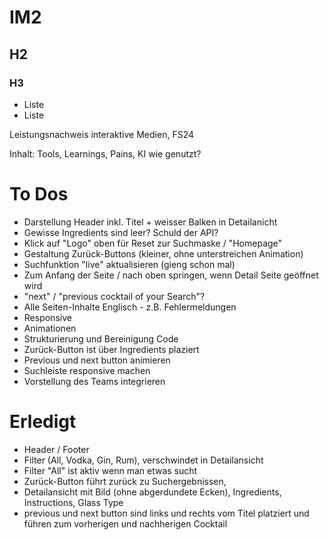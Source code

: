 # IM2
## H2
### H3
- Liste
- Liste

 Leistungsnachweis interaktive Medien, FS24

Inhalt: Tools, Learnings, Pains, KI wie genutzt? 

# To Dos
- Darstellung Header inkl. Titel + weisser Balken in Detailanicht
- Gewisse Ingredients sind leer? Schuld der API?
- Klick auf "Logo" oben für Reset zur Suchmaske / "Homepage"
- Gestaltung Zurück-Buttons (kleiner, ohne unterstreichen Animation)
- Suchfunktion "live" aktualisieren (gieng schon mal)
- Zum Anfang der Seite / nach oben springen, wenn Detail Seite geöffnet wird
- "next" / "previous cocktail of your Search"?
- Alle Seiten-Inhalte Englisch - z.B. Fehlermeldungen
- Responsive
- Animationen
- Strukturierung und Bereinigung Code
- Zurück-Button ist über Ingredients plaziert
- Previous und next button animieren
- Suchleiste responsive machen
- Vorstellung des Teams integrieren

# Erledigt
- Header / Footer
- Filter (All, Vodka, Gin, Rum), verschwindet in Detailansicht
- Filter "All" ist aktiv wenn man etwas sucht
- Zurück-Button führt zurück zu Suchergebnissen,
- Detailansicht mit Bild (ohne abgerdundete Ecken), Ingredients, Instructions, Glass Type
- previous und next button sind links und rechts vom Titel platziert und führen zum vorherigen und nachherigen Cocktail